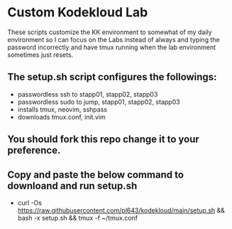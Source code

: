 # Custom Kodekloud Lab

These scripts customize the KK environment to somewhat of my daily environment so I can focus on the Labs instead of always and typing the password incorrectly and have tmux running when the lab environment sometimes just resets.

## The setup.sh script configures the followings:
  - passwordless ssh to stapp01, stapp02, stapp03
  - passwordless sudo to jump, stapp01, stapp02, stapp03
  - installs tmux, neovim, sshpass
  - downloads tmux.conf, init.vim

## You should fork this repo change it to your preference.

## Copy and paste the below command to downloand and run setup.sh

  - curl -Os https://raw.githubusercontent.com/pl643/kodekloud/main/setup.sh && bash -x setup.sh && tmux -f ~/tmux.conf
